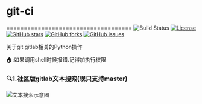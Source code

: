# git-ci
====================================
![Build Status](https://img.shields.io/badge/build-sucess-cccfff.svg?style=popout-square&colorA=006699)
[![License](https://img.shields.io/github/license/Forest10/ss-heroku)](https://img.shields.io/github/license/Forest10/ss-heroku)
[![GitHub stars](https://img.shields.io/github/stars/Forest10/git-ci)](https://github.com/Forest10/git-ci/stargazers)
[![GitHub forks](https://img.shields.io/github/forks/Forest10/git-ci)](https://github.com/Forest10/git-ci/network)
[![GitHub issues](https://img.shields.io/github/issues/Forest10/git-ci)](https://github.com/Forest10/git-ci/issues)

关于git gitlab相关的Python操作

🏠:如果调用shell时候报错.记得加执行权限


### 🔍1.社区版gitlab文本搜索(现只支持master)
![文本搜索示意图](http://public-img.forest10.com/github/git-cli/gitlab%E6%96%87%E6%9C%AC%E6%9F%A5%E6%89%BE.jpg)
